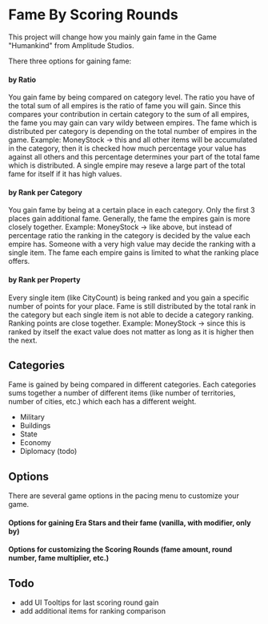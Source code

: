 # Fame By Scoring Rounds

This project will change how you mainly gain fame in the Game "Humankind" from Amplitude Studios.

There three options for gaining fame:

#### by Ratio
You gain fame by being compared on category level. The ratio you have of the total sum of all empires is the ratio of fame you will gain. Since this compares your contribution in certain category to the sum of all empires, the fame you may gain can vary wildy between empires. The fame which is distributed per category is depending on the total number of empires in the game.
Example: MoneyStock -> this and all other items will be accumulated in the category, then it is checked how much percentage your value has against all others and this percentage determines your part of the total fame which is distributed. A single empire may reseve a large part of the total fame for itself if it has high values.

#### by Rank per Category
You gain fame by being at a certain place in each category. Only the first 3 places gain additional fame. Generally, the fame the empires gain is more closely together.
Example: MoneyStock -> like above, but instead of percentage ratio the ranking in the category is decided by the value each empire has. Someone with a very high value may decide the ranking with a single item. The fame each empire gains is limited to what the ranking place offers.

#### by Rank per Property
Every single item (like CityCount) is being ranked and you gain a specific number of points for your place. Fame is still distributed by the total rank in the category but each single item is not able to decide a category ranking. Ranking points are close together.
Example: MoneyStock -> since this is ranked by itself the exact value does not matter as long as it is higher then the next.

## Categories
Fame is gained by being compared in different categories. Each categories sums together a number of different items (like number of territories, number of cities, etc.) which each has a different weight.

- Military
- Buildings
- State
- Economy
- Diplomacy (todo)

## Options
There are several game options in the pacing menu to customize your game.

#### Options for gaining Era Stars and their fame (vanilla, with modifier, only by)
#### Options for customizing the Scoring Rounds (fame amount, round number, fame multiplier, etc.)


## Todo
- add UI Tooltips for last scoring round gain
- add additional items for ranking comparison
